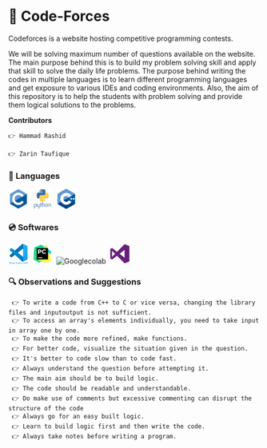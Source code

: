 # 👊 Code-Forces

Codeforces is a website hosting competitive programming contests. 

We will be solving maximum number of questions available on the website. The main purpose behind this is to build my problem solving skill and apply that skill to solve the daily life problems. The purpose behind writing the codes in multiple languages is to learn different programming languages and get exposure to various IDEs and coding environments. Also, the aim of this repository is to help the students with problem solving and provide them logical solutions to the problems. 

**Contributors**

    👉 Hammad Rashid

    👉 Zarin Taufique
 
### :hammer: Languages
<img src="https://github.com/devicons/devicon/blob/master/icons/c/c-original.svg"  title="C" alt="C" width="40" height="40"/>&nbsp;
<img src="https://github.com/devicons/devicon/blob/master/icons/python/python-original-wordmark.svg"  title="Python" alt="Python" width="40" height="40"/>&nbsp;
<img src="https://github.com/devicons/devicon/blob/master/icons/cplusplus/cplusplus-original.svg"  title="C++" alt="C++" width="40" height="40"/>&nbsp;

### 💿 Softwares
 <img src="https://github.com/devicons/devicon/blob/master/icons/vscode/vscode-original-wordmark.svg"  title="VScode" alt="VSC" width="40" height="40"/>&nbsp;
 <img src="https://github.com/devicons/devicon/blob/master/icons/pycharm/pycharm-original.svg"  title="Pycharm" alt="PyC" width="40" height="40"/>&nbsp;
 <img src="https://miro.medium.com/max/256/0*zNcjWYiZcJgreZAs.png"  title="Colab" alt="Googlecolab" width="60" height="52"/>&nbsp;
 <img src="https://github.com/devicons/devicon/blob/master/icons/visualstudio/visualstudio-plain.svg"  title="VS" alt="VS" width="40" height="40"/>&nbsp;

### :mag: Observations and Suggestions
     👉 To write a code from C++ to C or vice versa, changing the library files and inputoutput is not sufficient.
     👉 To access an array's elements individually, you need to take input in array one by one.
     👉 To make the code more refined, make functions.
     👉 For better code, visualize the situation given in the question.
     👉 It's better to code slow than to code fast.
     👉 Always understand the question before attempting it.
     👉 The main aim should be to build logic.
     👉 The code should be readable and understandable. 
     👉 Do make use of comments but excessive commenting can disrupt the structure of the code
     👉 Always go for an easy built logic.
     👉 Learn to build logic first and then write the code.
     👉 Always take notes before writing a program.
     
    

